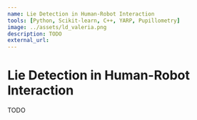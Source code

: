 ```yaml
---
name: Lie Detection in Human-Robot Interaction
tools: [Python, Scikit-learn, C++, YARP, Pupillometry]
image: ../assets/ld_valeria.png
description: TODO
external_url: 
---
```


# Lie Detection in Human-Robot Interaction

TODO
